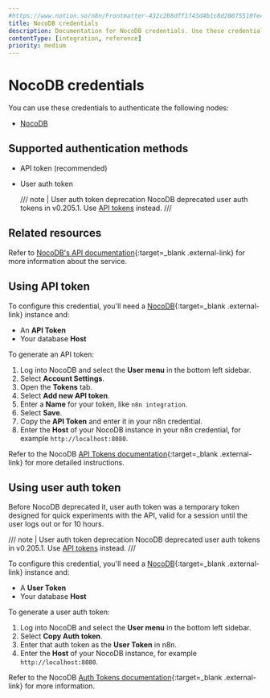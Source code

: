 ```yaml
---
#https://www.notion.so/n8n/Frontmatter-432c2b8dff1f43d4b1c8d20075510fe4
title: NocoDB credentials
description: Documentation for NocoDB credentials. Use these credentials to authenticate NocoDB in n8n, a workflow automation platform.
contentType: [integration, reference]
priority: medium
---
```


# NocoDB credentials

You can use these credentials to authenticate the following nodes:

- [NocoDB](/integrations/builtin/app-nodes/n8n-nodes-base.nocodb.md)

## Supported authentication methods

- API token (recommended)
- User auth token

    /// note | User auth token deprecation
    NocoDB deprecated user auth tokens in v0.205.1. Use [API tokens](#using-api-token) instead.
    ///

## Related resources

Refer to [NocoDB's API documentation](https://data-apis-v2.nocodb.com/){:target=_blank .external-link} for more information about the service.

## Using API token

To configure this credential, you'll need a [NocoDB](https://www.nocodb.com/){:target=_blank .external-link} instance and:

- An **API Token**
- Your database **Host**

To generate an API token:

1. Log into NocoDB and select the **User menu** in the bottom left sidebar.
2. Select **Account Settings**.
3. Open the **Tokens** tab.
4. Select **Add new API token**.
5. Enter a **Name** for your token, like `n8n integration`.
6. Select **Save**.
7. Copy the **API Token** and enter it in your n8n credential.
8. Enter the **Host** of your NocoDB instance in your n8n credential, for example `http://localhost:8080`.

Refer to the NocoDB [API Tokens documentation](https://docs.nocodb.com/account-settings/api-tokens/){:target=_blank .external-link} for more detailed instructions.

## Using user auth token

Before NocoDB deprecated it, user auth token was a temporary token designed for quick experiments with the API, valid for a session until the user logs out or for 10 hours.

/// note | User auth token deprecation
NocoDB deprecated user auth tokens in v0.205.1. Use [API tokens](#using-api-token) instead.
///

To configure this credential, you'll need a [NocoDB](https://www.nocodb.com/){:target=_blank .external-link} instance and:

- A **User Token**
- Your database **Host**

To generate a user auth token:

1. Log into NocoDB and select the **User menu** in the bottom left sidebar.
2. Select **Copy Auth token**.
3. Enter that auth token as the **User Token** in n8n. 
4. Enter the **Host** of your NocoDB instance, for example `http://localhost:8080`.

Refer to the NocoDB [Auth Tokens documentation](https://docs.nocodb.com/account-settings/api-tokens/#auth-tokens){:target=_blank .external-link} for more information.
